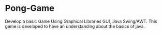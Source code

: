 # Pong-Game
Develop a basic Game Using  Graphical Libraries GUI, Java Swing/AWT.  This game is developed to have an understanding about the basics of java. 

